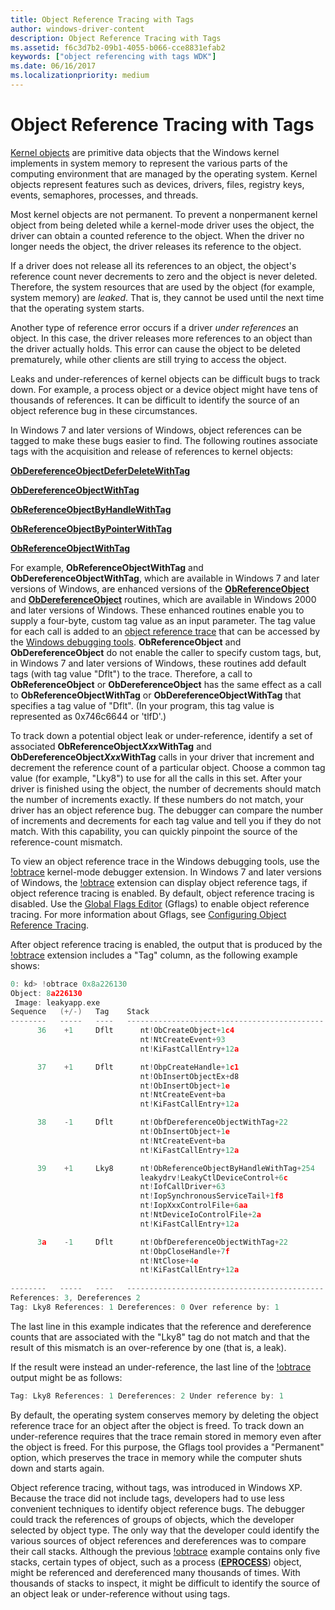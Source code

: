 ```yaml
---
title: Object Reference Tracing with Tags
author: windows-driver-content
description: Object Reference Tracing with Tags
ms.assetid: f6c3d7b2-09b1-4055-b066-cce8831efab2
keywords: ["object referencing with tags WDK"]
ms.date: 06/16/2017
ms.localizationpriority: medium
---
```


# Object Reference Tracing with Tags


[Kernel objects](managing-kernel-objects.md) are primitive data objects that the Windows kernel implements in system memory to represent the various parts of the computing environment that are managed by the operating system. Kernel objects represent features such as devices, drivers, files, registry keys, events, semaphores, processes, and threads.

Most kernel objects are not permanent. To prevent a nonpermanent kernel object from being deleted while a kernel-mode driver uses the object, the driver can obtain a counted reference to the object. When the driver no longer needs the object, the driver releases its reference to the object.

If a driver does not release all its references to an object, the object's reference count never decrements to zero and the object is never deleted. Therefore, the system resources that are used by the object (for example, system memory) are *leaked*. That is, they cannot be used until the next time that the operating system starts.

Another type of reference error occurs if a driver *under references* an object. In this case, the driver releases more references to an object than the driver actually holds. This error can cause the object to be deleted prematurely, while other clients are still trying to access the object.

Leaks and under-references of kernel objects can be difficult bugs to track down. For example, a process object or a device object might have tens of thousands of references. It can be difficult to identify the source of an object reference bug in these circumstances.

In Windows 7 and later versions of Windows, object references can be tagged to make these bugs easier to find. The following routines associate tags with the acquisition and release of references to kernel objects:

[**ObDereferenceObjectDeferDeleteWithTag**](https://msdn.microsoft.com/library/windows/hardware/ff557732)

[**ObDereferenceObjectWithTag**](https://msdn.microsoft.com/library/windows/hardware/ff557734)

[**ObReferenceObjectByHandleWithTag**](https://msdn.microsoft.com/library/windows/hardware/ff558683)

[**ObReferenceObjectByPointerWithTag**](https://msdn.microsoft.com/library/windows/hardware/ff558688)

[**ObReferenceObjectWithTag**](https://msdn.microsoft.com/library/windows/hardware/ff558690)

For example, **ObReferenceObjectWithTag** and **ObDereferenceObjectWithTag**, which are available in Windows 7 and later versions of Windows, are enhanced versions of the [**ObReferenceObject**](https://msdn.microsoft.com/library/windows/hardware/ff558678) and [**ObDereferenceObject**](https://msdn.microsoft.com/library/windows/hardware/ff557724) routines, which are available in Windows 2000 and later versions of Windows. These enhanced routines enable you to supply a four-byte, custom tag value as an input parameter. The tag value for each call is added to an [object reference trace](http://go.microsoft.com/fwlink/p/?linkid=153590) that can be accessed by the [Windows debugging tools](http://go.microsoft.com/fwlink/p/?linkid=153599). **ObReferenceObject** and **ObDereferenceObject** do not enable the caller to specify custom tags, but, in Windows 7 and later versions of Windows, these routines add default tags (with tag value "Dflt") to the trace. Therefore, a call to **ObReferenceObject** or **ObDereferenceObject** has the same effect as a call to **ObReferenceObjectWithTag** or **ObDereferenceObjectWithTag** that specifies a tag value of "Dflt". (In your program, this tag value is represented as 0x746c6644 or 'tlfD'.)

To track down a potential object leak or under-reference, identify a set of associated **ObReferenceObject*Xxx*WithTag** and **ObDereferenceObject*Xxx*WithTag** calls in your driver that increment and decrement the reference count of a particular object. Choose a common tag value (for example, "Lky8") to use for all the calls in this set. After your driver is finished using the object, the number of decrements should match the number of increments exactly. If these numbers do not match, your driver has an object reference bug. The debugger can compare the number of increments and decrements for each tag value and tell you if they do not match. With this capability, you can quickly pinpoint the source of the reference-count mismatch.

To view an object reference trace in the Windows debugging tools, use the [!obtrace](http://go.microsoft.com/fwlink/p/?linkid=153600) kernel-mode debugger extension. In Windows 7 and later versions of Windows, the [!obtrace](http://go.microsoft.com/fwlink/p/?linkid=153600) extension can display object reference tags, if object reference tracing is enabled. By default, object reference tracing is disabled. Use the [Global Flags Editor](http://go.microsoft.com/fwlink/p/?linkid=153601) (Gflags) to enable object reference tracing. For more information about Gflags, see [Configuring Object Reference Tracing](http://go.microsoft.com/fwlink/p/?linkid=153602).

After object reference tracing is enabled, the output that is produced by the [!obtrace](http://go.microsoft.com/fwlink/p/?linkid=153600) extension includes a "Tag" column, as the following example shows:

```cpp
0: kd> !obtrace 0x8a226130
Object: 8a226130
 Image: leakyapp.exe
Sequence   (+/-)   Tag    Stack
--------   -----   ----   --------------------------------------------
      36    +1     Dflt      nt!ObCreateObject+1c4
                             nt!NtCreateEvent+93
                             nt!KiFastCallEntry+12a

      37    +1     Dflt      nt!ObpCreateHandle+1c1
                             nt!ObInsertObjectEx+d8
                             nt!ObInsertObject+1e
                             nt!NtCreateEvent+ba
                             nt!KiFastCallEntry+12a

      38    -1     Dflt      nt!ObfDereferenceObjectWithTag+22
                             nt!ObInsertObject+1e
                             nt!NtCreateEvent+ba
                             nt!KiFastCallEntry+12a

      39    +1     Lky8      nt!ObReferenceObjectByHandleWithTag+254
                             leakydrv!LeakyCtlDeviceControl+6c
                             nt!IofCallDriver+63
                             nt!IopSynchronousServiceTail+1f8
                             nt!IopXxxControlFile+6aa
                             nt!NtDeviceIoControlFile+2a
                             nt!KiFastCallEntry+12a

      3a    -1     Dflt      nt!ObfDereferenceObjectWithTag+22
                             nt!ObpCloseHandle+7f
                             nt!NtClose+4e
                             nt!KiFastCallEntry+12a
 
--------   -----   ----   --------------------------------------------
References: 3, Dereferences 2
Tag: Lky8 References: 1 Dereferences: 0 Over reference by: 1
```

The last line in this example indicates that the reference and dereference counts that are associated with the "Lky8" tag do not match and that the result of this mismatch is an over-reference by one (that is, a leak).

If the result were instead an under-reference, the last line of the [!obtrace](http://go.microsoft.com/fwlink/p/?linkid=153600) output might be as follows:

```cpp
Tag: Lky8 References: 1 Dereferences: 2 Under reference by: 1
```

By default, the operating system conserves memory by deleting the object reference trace for an object after the object is freed. To track down an under-reference requires that the trace remain stored in memory even after the object is freed. For this purpose, the Gflags tool provides a "Permanent" option, which preserves the trace in memory while the computer shuts down and starts again.

Object reference tracing, without tags, was introduced in Windows XP. Because the trace did not include tags, developers had to use less convenient techniques to identify object reference bugs. The debugger could track the references of groups of objects, which the developer selected by object type. The only way that the developer could identify the various sources of object references and dereferences was to compare their call stacks. Although the previous [!obtrace](http://go.microsoft.com/fwlink/p/?linkid=153600) example contains only five stacks, certain types of object, such as a process ([**EPROCESS**](eprocess.md)) object, might be referenced and dereferenced many thousands of times. With thousands of stacks to inspect, it might be difficult to identify the source of an object leak or under-reference without using tags.

 

 




